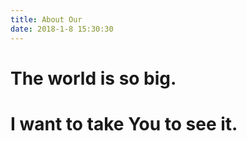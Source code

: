 ```yaml
---
title: About Our
date: 2018-1-8 15:30:30
---
```


# The world is so big. 

# I want to take You to see it.
